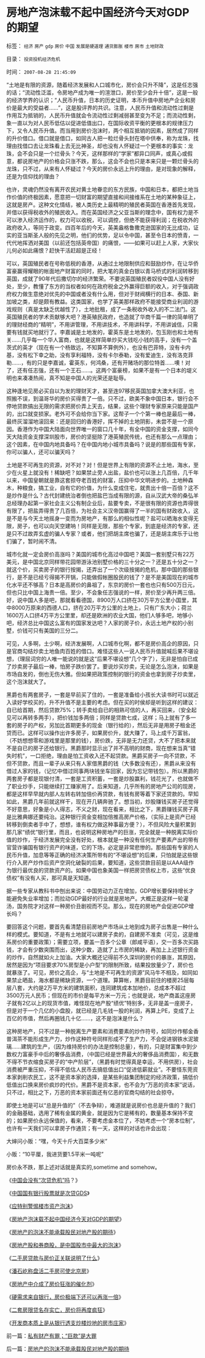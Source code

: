 # 房地产泡沫载不起中国经济今天对GDP的期望

标签： `经济` `房产` `gdp` `房价` `中国` `发展是硬道理` `通货膨胀` `楼市` `房市` `土地财政` 

目录： `投资投机经济危机`

时间： `2007-08-28 21:45:09`

“土地是有限的资源，随着经济发展和人口城市化，房价会只升不降”，这是任志强的话；“流动性泛滥，令房地产成为唯一的渲泄口，房价至少会升十倍”，这是一般的经济学界的认识；“人民币升值，日本的历史证明，本币升值中房地产企业和房价是最大的受益者……”，这是股评界的共识。注意，人民币升值和流动性过剩是作用互为抵销的，人民币升值就会令流动性过剩减弱甚至变为不足；而流动性剩，象一直以为对人民币低估以促进低值出口，在国际收资平衡的更根本的规律压力下，又令人民币升值。而当用到房价泡沫时，两个相互抵销的因素，居然成了同样的升价借口。借口就是借口，如同古人把一粒烂骨头封在塔中供奉，称为龙珠，找理由找借口去让龙珠看上去无比神圣，却也没有人怀疑过一个更根本的事实：龙珠，会不会只是一个烂骨头？今天，这样那样的“学家”都异口同声，或真心或假意，都说房地产的价格会只涨不跌，那么，这会不会也只是本来只是一颗烂骨头的龙珠，只不过，从来有人怀疑过？今天的房价永远上升的理由，是对现象的解释，还是为信仰找的理由？

也许，灵魂仍然没有离开农民对黄土地眷恋的东方民族，中国和日本，都把土地当作价值的终极因素，愿意把一切财富的期望直接和间接维系在土地的某种象征上，这就是房产。这种文化情结，被人类历史上最精明的殖民者英国在香港首先发现，并借以获得税收外的殖民收入。而在英国经济之父亚当斯的理念中，国有权力是不可以渗入经济运作的，权力可以收税，可以调控，但绝不能获得利润；在税收外的政府收入，等同于政变。四百年后的今天，英美盎格鲁撒克逊国家的无比成功，证实的亚当斯圣人般的先见之明，他们的优势，足以令中国，甚至令日本的愤青，一代代地挥洒对美国（以前还包括英帝国）的痛恨，——如果可以赶上人家，大家伙儿何必如此痛恨？赶快干活赶超是正经！

可以，英国殖民者在号称低税的香港，从通过土地限制供应和鼓励炒作，在让华侨富豪赢得耀眼的帐面地产财富的同时，把大笔的真金白银以青马桥式的利润转移到英国，成就了90年代后撒切尔的经济繁荣。不要说英国殖民者奴役中国人没有好处，至少，教懂了东方的当权者如何在政府税金之外赢得巨额的收入，对于强调政府权力做生意绝对优先的中国或者没有什么用，但对于财阀横行的日本、泰国、新加坡之类，却是颇有教益。这类国家，也学了英美那样政府不能接受商业利润的游戏规则（真是太缺乏优越性了），土地批租，成了一条税收外收入的不二法门。这英国殖民者的学术贡献够大吧？港英殖民政府，也造就了华商千篇一律的简单明了的理财经商的“精明”，不用讲管理，不用讲技术，不用讲科学，不用讲诚信，只需要有钱就买地就行了。李嘉诚是土地发的，霍英东是土地发的，包玉刚也和土地有关……几乎每一个华人富商，也就是这样简单炒买大钱吃小钱的高手，没有一个盖茨式的英才（现在有一个杨致远，不知算不算例外），也没有巴菲特，没有卡内基，没有松下幸之助，没有享利福特，没有卡尔泰勒，没有爱迪生，没有洛克菲勒……，有的只是李嘉诚，霍英东，何鸿桑，还有开赌场的那位特首……噢！对了，还有任志强，还有一个王石……。这两个富豪榜，如果不是有一个日本的堤义明也来凑凑热闹，真不知是中国人的光荣还是耻辱。

这种逢地见房必买自以为发的理财天才，甚至连97移民英国加拿大澳大利亚，也照搬不误，到温哥华的房价买得贵了一倍。只不过，欧美不象中国日本，银行会不停地贷款搞出无限的需求把房价弄上天去，结果，这些个理财专家原来只能是国产的，出口就变损家。老外可不会给你当下家。这帮子一个个第一棒也是最后一棒，最终灰溜溜地滚回来：还是回归的香港好，挥不掉的土地阴影，未尝不是一个原因。香港作为中国大陆面向世界唯一的窗口几十年，有全中国的资金支撑，如同今天大陆资金支撑深圳股市，房价的坚挺除了港英殖民传统，也还有那么一点理由；这个因素，在中国内地具备吗？在中国内地小城市具备吗？说是的那些国有专家，你可以骗人，还可以骗天吗？

土地是不可再生的资源，对不对？对！但是世界上有限的资源不止土地，海水，至少在火星上就没有！稀缺吧？如果禁止旁人出盐，盐价也可以涨上几百倍，几千年以来，中国皇朝就是靠这套掠夺老百姓的财富，压抑中华文明进步的。土地种森木，种粮食，搞工业，自有它的价值，为什么变成住宅，就贵出十倍一百倍？这不是炒作是什么？古代封建统治者倒也把盐巴当成有限的源，自从汉武大帝的桑弘羊总经理办起第一家社会主义公有制企业后，盐要专卖，不是很有限的资源也弄得很有限了，把盐弄得贵了几百倍，为社会主义汉帝国赢得了一半的国有财政收入，这是不是与今天土地摇身一变而为房地产，有那么的相似性呢？盐可以晒海水变得无限，房子，也可以向天空建呐！同样是无限，那些个专家，到底是经济的专家，还是只不过故弄玄虚的骗人专家？或者，他们把胡主席也骗了，还是胡主席乐于让他们骗了，暂时闹不清。

城市化就一定会房价高涨吗？美国的城市化高过中国吧？美国一套别墅只有22万美元，是中国北京同样带花园带游泳池别墅价格的三十分之一？还是五十分之一？就这个价，买卖房子的银行按揭，还弄出了一个次级按揭的危机，那中国的那些银行，是不是已经亏得揭不开锅，只能做假帐圈股民的钱了？是不是美国现在的城市化水平还不够高？日本是高房价的鼻祖了，东京的房价一套也也只有500万日元，但也只比中国上海贵一倍。至少，不会象任志强说的一样，房价至少再升两三倍。好，说中国人多是吧，那就看看德国，8900万人口挤在30万平方公里小国里，其中8000万原来的西德人口，挤在20万平方公里的土地上，只有广东大小；荷兰1600万人口挤4万平方公里里，却还是欧洲的农业大国，他们人够多吧，地够小吧，经济总比中国这么富有的国家发达吧？人家的房子价，永远土地产权的小别墅，价钱可只有美国的三分二。

可见，人多啊，土少啊，经济发展啊，人口城市化啊，都不是房价高企的原因，只是官商勾结炒卖土地鱼肉百姓的借口。难怪这些人一说人民币升值就喊后果不堪设想，（理屈词穷的人唯一能说的就是这“后果不堪设想”几个字了），无非是怕自已成了炒卖房子最后一棒，怕房子跌价罢了。要说炒买炒卖，无论是怎么泡沫，如果是市场自发的，倒也无伤大雅。但如果把政策控制的银行的资金也拿到房子炒卖里，这个泡沫就大了。

黑爵也有两套房子，一套是早前买了住的，一套是准备给小孩长大读书时可以就近入读好学校买的，升不升值不是主要的考虑。但在买的时侯却是听到这样的建议：自已给首期，然后贷款75%；转手卖给自已的相熟可信的人，再买回来，（安全起见可以再转多两手），把价钱加多两倍；同样是贷款七成，这样；马上就有了多一套的房子的产权，另加比首期更多的现金（银行给的），然后无非是用房子租金还贷而已。这样可以操作出许多房子，如果房价升，就大赚了，马上成千万富翁，（不妨想想零和游戏里是那里的钱），房价跌，无非是无力还贷，大不了把本来就不是自已的房子还给银行。黑爵那时显示出了并不高明的财商，现在想来当真“错失时机”，一口拒绝，理由是怕工资收入还不起贷款。黑爵买房子一向不贷款，不但不贷款，而且一辈子从来只有人家借黑爵的钱（大多数没有还），黑爵从来没有借过人家的钱，（记忆中借过同事两块钱坐车回家，因为忘记带钱包）。所以黑爵的两套房子都是现银付清，一套是工资积蓄，一套是炒股赢利，钱花光了，也就做不了职业炒手，只能继续打工赚家用了。后来知道，几乎所有的房地产公司的现房，都是这样早早就内部人左转右转加倍价再贷款，有钱有房等着下家还贷款的。早知如此，黑爵几年前就这样干，现在开几辆奔驰了。想当初，炒股赚钱买房子还觉得不好意思，好象是小人得志，不义之财，现在看来，相比之下，黑爵赚钱买房子真是比雅典娜还要纯治。这种银行资金变相加倍推高房产价格，（实际上是资产已经转移到倒卖者手中了，想想，谁有权力做这种事最方便？），不但风险大量积累到那几家“绩优”银行里，而且，也说明这种房地产的巨涨，完全就是一种脱离实际价值的炒作，于经济发展完全没有好处，根本就是一种没有任何生产要素产出的带有官营诈骗国有银行资产的味道，它的下场，必定是非常悲惨的。那些国有专家的人民币升值，加息等等正确的经济决策所带有的“不堪设想”的后果，只怕就是这些银行介入房产炒作后资产空洞化破裂的后果，要知道，这些贷款目前是以AAA级作为银行最优良的贷款资产的。如果中国也象美国一样把房贷债权上市，这些“优良债权”有没有人买，那可真是天知道。

据一些专家从教科书中刨出来说：中国劳动力正在增加，GDP增长要保持增长才能避免失业率增加；而拉动GDP最好的行业就是房地产。大概正是这样一轮灌汤，国务院才对这样一种房价丑剧视而不见。那么，现在的房地产会促进GDP增长吗？

要回答这个问题，要首先看清楚目前房地产市场从土地到成为房子出售是一种什么样的模式。要知道，不是有土地就可以建房子卖的，自建房不准卖（可见，这是维系房价的重要政策）；需要立项，要盖一百多个公章（郎咸平语），交一百多次买路钱，才会有少数突围而出，这种少数，造就了上市房的稀缺，再加上上述银行资金的炒作，自然就如火上加油。大家大概还记得前不久深圳的房价的暴涨，其原因，居然是因为“项目要求70%房型是小户型”的限制所致，结果投放量少了，房价也就暴涨了。可见，房价之高企，与“土地是不可再生的资源”风马牛不相及，如同如果禁止晒盐，海水都是稀缺资源，一个道理。算算帐，黑爵目前住的楼房25层每层八套，大约是2万平方米的建筑面积，连同建筑成本加地价，总成本不超过3500万元人民币；但现在的市价是每平方米一万元；也就是说，地产商盖这座房子就有2亿以上的现货市值，难怪现在地产股“绩优”特别多，无非是盖一座房子，但是对于一个几亿的小盘股，就已经是几毛钱一股的利润，再算上PE，变成了上百亿的市值，然后再圈钱几十亿……，这不是泡沫是什么？

这种房地产，只不过是一种脱离生产要素和消费要素的炒作符号，如同炒作郁金香普洱茶不能形成生产力，炒作这种符号同样形成不了生产力，不会促进钢铁水泥玻璃……建筑的生产，（因为维持房价的办法是控制总量），有的，只是财富集中到少数权力富豪手中后的奢侈品消费，（中国已经是世界最大的奢侈品消费国），和无数不得不节衣缩食买房子的“中产阶层”，（黑爵有时觉得真是幸运，不用供房），社会消费被严重压抑，不得不低估人民币去搞低值出口“促进低薪就业”。不要怪东莞资本家剥削农民工，这不是资本家的选择，是某些利益集团制定的经济政策，搞低价低值出口换来房价疯炒的代价。黑爵不是资本家，也不会为“万恶的资本家”说话，只不过，相比之下，万恶的资本家前面还有亿恶的官商勾结的社会掠夺。

即使土地是可以“总是升值的”（不去争辩），难道就是说房价也总是升值的？我们的金融基础，选用了稀有金属的黄金，就是因为它是稀有的，数量基本保持不变的；如果房价永远保值的，看来，不要考虑金本位了，不妨考虑一个“房本位制”，也许有一天我们可以拿房子作通货；有一天，这样的对话也许会出现：

大婶问小贩：“嘿，今天十斤大百菜多少米”

小贩：“10平厘，我进货要1.5平米一吨呢”

房价永不跌，那上述对话就是真实的,sometime and somehow。

《[中国会没有“次贷危机”吗](../../../2008/12/3/中国会没有“次贷危机”吗？.md)？》

《[中国国有银行股票就是次贷GDS](../../../2007/8/29/更严重的次贷危机离中国并不远.md)》

《[应特别警惕楼市资产泡沫](../../../2007/8/29/樊纲：应特别警惕股市和楼市资产泡沫.md)》

《[房地产泡沫载不起中国经济今天对GDP的期望](../../../2007/8/28/房地产泡沫载不起中国经济今天对GDP的期望.md)》

《[房地产的泡沫不能承载股民对地产股的期待](../../../2007/8/29/房地产的泡沫不能承载股民对地产股的期待.md)》

《[房地产股和券商股，是中国股市中最大的泡沫](../../../2007/8/31/房地产股和券商股，是中国股市中最大的泡沫.md)》

《[二手房贷款与房价正关联说明了什么](../../../2007/8/31/中介和二手房是高房价操纵中的重要一环.md)》

《[潘石屹称盘活二手房可使北京房](../../../2008/1/20/二手房减免交易税可使北京房价降一半.md)》

《[房地产中介成了房价狂涨的催化剂](../../../2007/9/30/房地产中介成了房价狂涨的催化剂.md)》

《[硬需求来自银行，房价极端下还可以再涨一倍](../../../2008/5/27/硬需求来自银行信贷任务，房价极端下还可以再涨一倍.md)》

《[二套房限贷名存实亡，房价将再度疯狂](../../../2007/10/13/二套房限贷何时名存实亡，房价何日再度疯狂.md)》

《[开发商本质上是从银行透支炒楼炒地的房市庄家](../../../2008/8/5/开发商本质上是从银行透支炒楼炒地的房市庄家.md)》



前一篇：[私有财产有罪；“巨款”是大罪](../../../2007/8/28/私有财产有罪；“巨款”是大罪.md)

后一篇：[房地产的泡沫不能承载股民对地产股的期待](../../../2007/8/29/房地产的泡沫不能承载股民对地产股的期待.md)